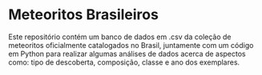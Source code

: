 # Meteoritos Brasileiros
Este repositório contém um banco de dados em .csv da coleção de meteoritos oficialmente catalogados no Brasil, juntamente com um código em Python para realizar algumas análises de dados acerca de aspectos como: tipo de descoberta, composição, classe e ano dos exemplares. 

